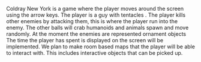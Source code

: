 Coldray New York is a game where the player moves around the screen using the arrow keys. The player is a guy with tentacles . The player kills other enemies by attacking them, this is where the player run into the enemy. The other balls will crab humanoids and animals spawn and move randomly. At the moment the enemies are represented ornament objects The time the player has spent is displayed on the screen will be implemented. We plan to make room based maps that the player will be able to interact with. This includes interactive objects that can be picked up.